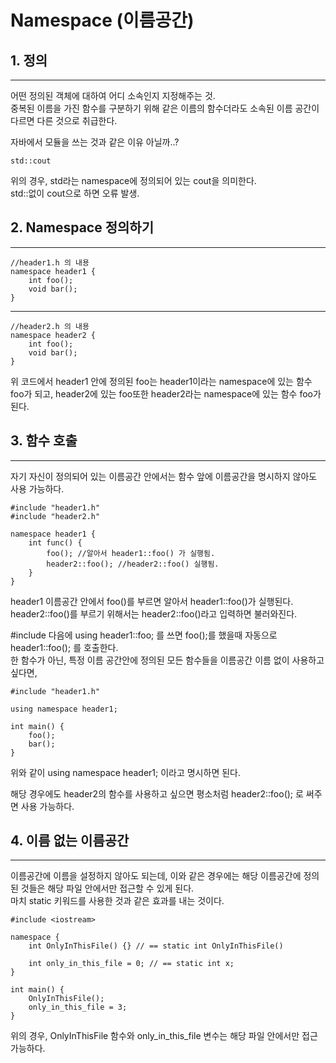 # Namespace (이름공간)
## 1. 정의
---
어떤 정의된 객체에 대하여 어디 소속인지 지정해주는 것.   
중복된 이름을 가진 함수를 구분하기 위해 같은 이름의 함수더라도 소속된 이름 공간이 다르면 다른 것으로 취급한다.   
   
자바에서 모듈을 쓰는 것과 같은 이유 아닐까..?

    std::cout

위의 경우, std라는 namespace에 정의되어 있는 cout을 의미한다.   
std::없이 cout으로 하면 오류 발생.   
   
## 2. Namespace 정의하기
---

    //header1.h 의 내용
    namespace header1 {
        int foo();
        void bar();
    }

---

    //header2.h 의 내용
    namespace header2 {
        int foo();
        void bar();
    }    

위 코드에서 header1 안에 정의된 foo는 header1이라는 namespace에 있는 함수 foo가 되고, header2에 있는 foo또한 header2라는 namespace에 있는 함수 foo가 된다.   

## 3. 함수 호출
---
자기 자신이 정의되어 있는 이름공간 안에서는 함수 앞에 이름공간을 명시하지 않아도 사용 가능하다.

    #include "header1.h"
    #include "header2.h"

    namespace header1 {
        int func() {
            foo(); //알아서 header1::foo() 가 실행됨.
            header2::foo(); //header2::foo() 실행됨.
        }
    }

header1 이름공간 안에서 foo()를 부르면 알아서 header1::foo()가 실행된다. header2::foo()를 부르기 위해서는 header2::foo()라고 입력하면 불러와진다.   

#include 다음에 using header1::foo; 를 쓰면 foo();를 했을때 자동으로 header1::foo(); 를 호출한다.   
한 함수가 아닌, 특정 이름 공간안에 정의된 모든 함수들을 이름공간 이름 없이 사용하고 싶다면, 

    #include "header1.h"

    using namespace header1;

    int main() {
        foo();
        bar();
    }

위와 같이 using namespace header1; 이라고 명시하면 된다.   

해당 경우에도 header2의 함수를 사용하고 싶으면 평소처럼 header2::foo(); 로 써주면 사용 가능하다.   

## 4. 이름 없는 이름공간
---
이름공간에 이름을 설정하지 않아도 되는데, 이와 같은 경우에는 해당 이름공간에 정의된 것들은 해당 파일 안에서만 접근할 수 있게 된다.   
마치 static 키워드를 사용한 것과 같은 효과를 내는 것이다.

    #include <iostream>

    namespace {
        int OnlyInThisFile() {} // == static int OnlyInThisFile()

        int only_in_this_file = 0; // == static int x;
    }

    int main() {
        OnlyInThisFile();
        only_in_this_file = 3;
    }

위의 경우, OnlyInThisFile 함수와 only_in_this_file 변수는 해당 파일 안에서만 접근 가능하다.